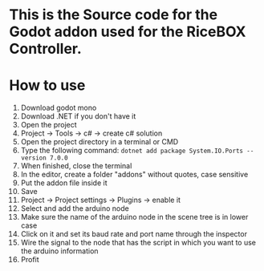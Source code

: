 # This is the Source code for the Godot addon used for the RiceBOX Controller.


# How to use
1. Download godot mono
2. Download .NET if you don't have it
3. Open the project
4. Project -> Tools -> c# -> create c# solution
5. Open the project directory in a terminal or CMD
6. Type the following command: `dotnet add package System.IO.Ports --version 7.0.0`
7. When finished, close the terminal
8. In the editor, create a folder "addons" without quotes, case sensitive
9. Put the addon file inside it
10. Save
11. Project -> Project settings -> Plugins -> enable it
12. Select and add the arduino node
13. Make sure the name of the arduino node in the scene tree is in lower case
14. Click on it and set its baud rate and port name through the inspector
15. Wire the signal to the node that has the script in which you want to use the arduino information
16. Profit
